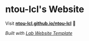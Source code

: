 
# ntou-lcl's Website

Visit **[ntou-lcl.github.io/ntou-lcl](https://ntou-lcl.github.io/ntou-lcl)** 🚀

_Built with [Lab Website Template](https://greene-lab.gitbook.io/lab-website-template-docs)_

